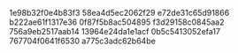 1e98b32f0e4b83f3
58ea4d5ec2062f29
e72de31c65d91866
b222ae61f1317e36
0f87f5b8ac504895
f3d29158c0845aa2
756a9eb2517aab14
13964e24da1e1acf
0b5c5413052efa17
767704f0641f6530
a775c3adc62b64be

